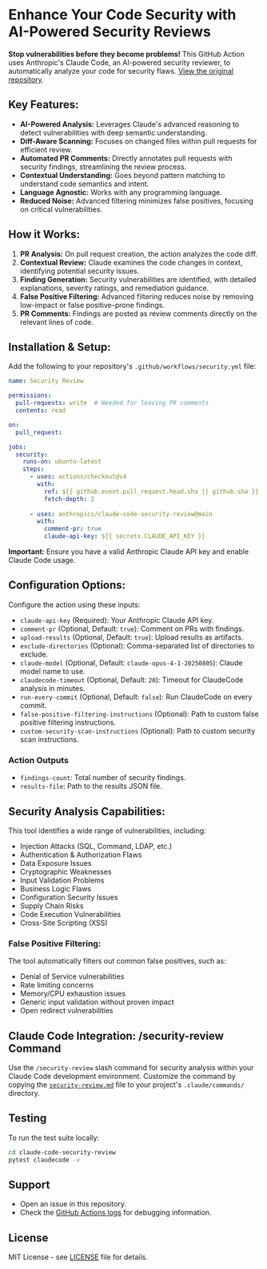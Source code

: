 # Enhance Your Code Security with AI-Powered Security Reviews

**Stop vulnerabilities before they become problems!** This GitHub Action uses Anthropic's Claude Code, an AI-powered security reviewer, to automatically analyze your code for security flaws. [View the original repository](https://github.com/anthropics/claude-code-security-review).

## Key Features:

*   **AI-Powered Analysis:** Leverages Claude's advanced reasoning to detect vulnerabilities with deep semantic understanding.
*   **Diff-Aware Scanning:** Focuses on changed files within pull requests for efficient review.
*   **Automated PR Comments:** Directly annotates pull requests with security findings, streamlining the review process.
*   **Contextual Understanding:** Goes beyond pattern matching to understand code semantics and intent.
*   **Language Agnostic:** Works with any programming language.
*   **Reduced Noise:** Advanced filtering minimizes false positives, focusing on critical vulnerabilities.

## How it Works:

1.  **PR Analysis:** On pull request creation, the action analyzes the code diff.
2.  **Contextual Review:** Claude examines the code changes in context, identifying potential security issues.
3.  **Finding Generation:** Security vulnerabilities are identified, with detailed explanations, severity ratings, and remediation guidance.
4.  **False Positive Filtering:** Advanced filtering reduces noise by removing low-impact or false positive-prone findings.
5.  **PR Comments:** Findings are posted as review comments directly on the relevant lines of code.

## Installation & Setup:

Add the following to your repository's `.github/workflows/security.yml` file:

```yaml
name: Security Review

permissions:
  pull-requests: write  # Needed for leaving PR comments
  contents: read

on:
  pull_request:

jobs:
  security:
    runs-on: ubuntu-latest
    steps:
      - uses: actions/checkout@v4
        with:
          ref: ${{ github.event.pull_request.head.sha || github.sha }}
          fetch-depth: 2
      
      - uses: anthropics/claude-code-security-review@main
        with:
          comment-pr: true
          claude-api-key: ${{ secrets.CLAUDE_API_KEY }}
```

**Important:** Ensure you have a valid Anthropic Claude API key and enable Claude Code usage.

## Configuration Options:

Configure the action using these inputs:

*   `claude-api-key` (Required): Your Anthropic Claude API key.
*   `comment-pr` (Optional, Default: `true`): Comment on PRs with findings.
*   `upload-results` (Optional, Default: `true`): Upload results as artifacts.
*   `exclude-directories` (Optional): Comma-separated list of directories to exclude.
*   `claude-model` (Optional, Default: `claude-opus-4-1-20250805`): Claude model name to use.
*   `claudecode-timeout` (Optional, Default: `20`): Timeout for ClaudeCode analysis in minutes.
*   `run-every-commit` (Optional, Default: `false`): Run ClaudeCode on every commit.
*   `false-positive-filtering-instructions` (Optional): Path to custom false positive filtering instructions.
*   `custom-security-scan-instructions` (Optional): Path to custom security scan instructions.

### Action Outputs

*   `findings-count`: Total number of security findings.
*   `results-file`: Path to the results JSON file.

## Security Analysis Capabilities:

This tool identifies a wide range of vulnerabilities, including:

*   Injection Attacks (SQL, Command, LDAP, etc.)
*   Authentication & Authorization Flaws
*   Data Exposure Issues
*   Cryptographic Weaknesses
*   Input Validation Problems
*   Business Logic Flaws
*   Configuration Security Issues
*   Supply Chain Risks
*   Code Execution Vulnerabilities
*   Cross-Site Scripting (XSS)

### False Positive Filtering:

The tool automatically filters out common false positives, such as:

*   Denial of Service vulnerabilities
*   Rate limiting concerns
*   Memory/CPU exhaustion issues
*   Generic input validation without proven impact
*   Open redirect vulnerabilities

## Claude Code Integration: /security-review Command

Use the `/security-review` slash command for security analysis within your Claude Code development environment.  Customize the command by copying the [`security-review.md`](https://github.com/anthropics/claude-code-security-review/blob/main/.claude/commands/security-review.md?plain=1) file to your project's `.claude/commands/` directory.

## Testing

To run the test suite locally:

```bash
cd claude-code-security-review
pytest claudecode -v
```

## Support

*   Open an issue in this repository.
*   Check the [GitHub Actions logs](https://docs.github.com/en/actions/monitoring-and-troubleshooting-workflows/viewing-workflow-run-history) for debugging information.

## License

MIT License - see [LICENSE](LICENSE) file for details.